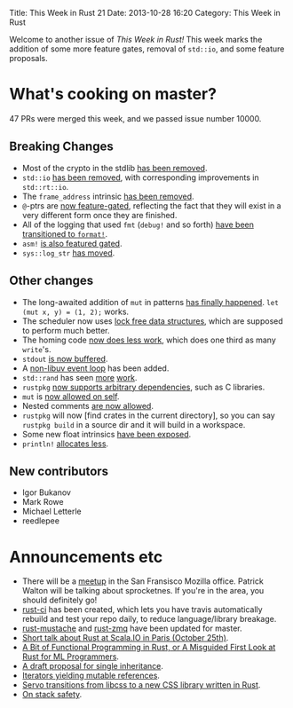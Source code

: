 Title: This Week in Rust 21
Date: 2013-10-28 16:20
Category: This Week in Rust

Welcome to another issue of *This Week in Rust!* This week marks the addition
of some more feature gates, removal of `std::io`, and some feature proposals.

<!-- more -->

# What's cooking on master?

47 PRs were merged this week, and we passed issue number 10000.

## Breaking Changes

- Most of the crypto in the stdlib [has been
  removed](https://github.com/mozilla/rust/pull/9744).
- `std::io` [has been removed](https://github.com/mozilla/rust/pull/9901),
  with corresponding improvements in `std::rt::io`.
- The `frame_address` intrinsic [has been
  removed](https://github.com/mozilla/rust/pull/10040).
- `@`-ptrs are [now feature-gated](https://github.com/mozilla/rust/pull/9923),
  reflecting the fact that they will exist in a very different form once they
  are finished.
- All of the logging that used `fmt` (`debug!` and so forth) [have been
  transitioned to `format!`](https://github.com/mozilla/rust/pull/10006).
- `asm!` [is also featured gated](https://github.com/mozilla/rust/pull/10009).
- `sys::log_str` [has moved](https://github.com/mozilla/rust/pull/9937).

## Other changes

- The long-awaited addition of `mut` in patterns [has finally
  happened](https://github.com/mozilla/rust/pull/10026). `let (mut x, y) = (1,
  2);` works.
- The scheduler now uses [lock free data
  structures](https://github.com/mozilla/rust/pull/10080), which are supposed
  to perform much better.
- The homing code [now does less
  work](https://github.com/mozilla/rust/pull/10070), which does one third as
  many `write`'s.
- `stdout` [is now buffered](https://github.com/mozilla/rust/pull/10060).
- A [non-libuv event loop](https://github.com/mozilla/rust/pull/10054) has
  been added.
- `std::rand` has seen [more](https://github.com/mozilla/rust/pull/9810)
  [work](https://github.com/mozilla/rust/pull/10015).
- `rustpkg` [now supports arbitrary
  dependencies](https://github.com/mozilla/rust/pull/9654), such as C
  libraries.
- `mut` is [now allowed on self](https://github.com/mozilla/rust/pull/9989).
- Nested comments [are now
  allowed](https://github.com/mozilla/rust/pull/9936).
- `rustpkg` will now [find crates in the current directory], so you can say
  `rustpkg build` in a source dir and it will build in a workspace.
- Some new float intrinsics [have been
  exposed](https://github.com/mozilla/rust/pull/9986).
- `println!` [allocates less](https://github.com/mozilla/rust/pull/9979).

## New contributors

- Igor Bukanov
- Mark Rowe
- Michael Letterle
- reedlepee

# Announcements etc

- There will be a
  [meetup](http://www.meetup.com/Rust-Bay-Area/events/143439552/) in the San
  Fransisco Mozilla office. Patrick Walton will be talking about sprocketnes.
  If you're in the area, you should definitely go!
- [rust-ci](http://hiho.io/rust-ci/) has been created, which lets you have
  travis automatically rebuild and test your repo daily, to reduce
  language/library breakage.
- [rust-mustache](https://github.com/erickt/rust-mustache) and
  [rust-zmq](https://github.com/erickt/rust-zmq) have been updated for master.
- [Short talk about Rust at Scala.IO in Paris (October
  25th)](http://www.reddit.com/r/rust/comments/1pdrv6/short_talk_about_rust_at_scalaio_in_paris_october/).
- [A Bit of Functional Programming in Rust, or A Misguided First Look at Rust
  for ML
	  Programmers](http://www.reddit.com/r/rust/comments/1pe2lc/a_bit_of_functional_programming_in_rust_or_a/).
- [A draft proposal for single
  inheritance](http://www.reddit.com/r/rust/comments/1p52tj/a_draft_proposal_for_single_inheritance_in_rust/).
- [Iterators yielding mutable
  references](http://www.reddit.com/r/rust/comments/1p4vnk/iterators_yielding_mutable_references/).
- [Servo transitions from libcss to a new CSS library written in
  Rust](http://www.reddit.com/r/rust/comments/1p4qeh/servo_transitions_from_libcss_to_a_new_css/).
- [On stack
  safety](http://www.reddit.com/r/rust/comments/1owhwi/on_stack_safety/).
